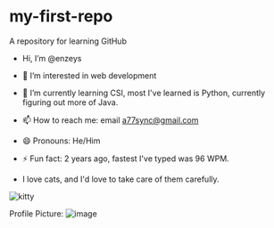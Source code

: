 # my-first-repo
A repository for learning GitHub

- Hi, I’m @enzeys
- 👀 I’m interested in web development
- 🌱 I’m currently learning CSI, most I've learned is Python, currently figuring out more of Java.
- 📫 How to reach me: email a77sync@gmail.com
- 😄 Pronouns: He/Him
- ⚡ Fun fact: 2 years ago, fastest I've typed was 96 WPM.

- I love cats, and I'd love to take care of them carefully. 

![kitty](https://i.guim.co.uk/img/media/5d3da3fc2c5de789cd7bff885ddfbcf15d729209/0_244_4080_2448/master/4080.jpg?width=1200&height=1200&quality=85&auto=format&fit=crop&s=a52980687269bf32f19304f9fe303510)

Profile Picture:
![image](https://github.com/user-attachments/assets/15e26569-8a8b-4ab5-b223-c841d647b89c)



